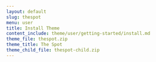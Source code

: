 ```yaml
---
layout: default
slug: thespot
menu: user
title: Install Theme
content_include: theme/user/getting-started/install.md
theme_file: thespot.zip
theme_title: The Spot
theme_child_file: thespot-child.zip
---
```

